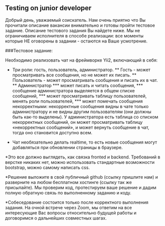 ## Testing on junior developer

Добрый день, уважаемый соискатель.
Нам очень приятно что Вы прочитали описание вакансии внимательно и готовы пройти тестовое задание. Описание тестового задания Вы найдете ниже. Мы не ограничиваем исполнителя в способе реализации: все моменты которые НЕ оговорены в задании - остаются на Ваше усмотрение.


###Тестовое задание:

Необходимо реализовать чат на фреймворке Yii2, включающий в себя:


 * Три роли: гость, пользователь, администратор. 
   ** Гость - может просматривать все сообщения, но не может их писать.
   ** Пользователь - может просматривать сообщения и писать их в чат.
   ** Администратор 
	*** может писать и читать сообщения, 
	*** сообщение администратора выделяется в общем списке сообщений, 
	*** может просматривать таблицу пользователей, менять роли пользователей, 
	*** может помечать сообщения некорректными: некорректные сообщения видны в чате только администратору и не видны другим пользователям (они должны быть как-то выделены). У администратора есть таблица со списком некорректных сообщений, он может просматривать таблицу «некорректных сообщений», и может вернуть сообщение в чат, тогда оно становится доступно всем.


 * Чат необязательно делать realtime, то есть новые сообщения могут добавляться при обновлении страницы в браузере.

*Это все должно выглядеть, как связка fronted и backend. Требований в верстке никаких нет, можно использовать стандартные возможности bootstrap, можно самому написать css.

*Решение выложите в свой публичный github (ссылку пришлите нам) и разверните на любом бесплатном хостинге (ссылку так же присылайте). Мы проверим код, протестируем ваше решение и дадим полную обратную связь по выполненному заданию и коду.

*Собеседование состоится только после корректного выполнения задания. На очной встрече через Zoom, мы ответим на все интересующие Вас вопросы относительно будущей работы и договоримся о дальнейших совместных шагах.

